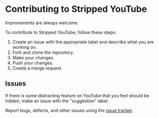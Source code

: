 # Contributing to Stripped YouTube

Improvements are always welcome.

To contribute to Stripped YouTube, follow these steps:

  1. Create an issue with the appropriate label and describe what you are
     working on.
  2. Fork and clone the repository.
  3. Make your changes.
  4. Push your changes.
  5. Create a merge request.

## Issues

If there is some distracting feature on YouTube that you feel should be hidden,
make an issue with the "suggestion" label.

Report bugs, defects, and other issues using the [issue tracker](https://gitlab.com/johnjago/stripped-yt/issues).
